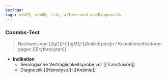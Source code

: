 ```yaml
---
bazinga: 
tags: m/m21, m/m08, f/🩸, a/Intervention/Diagnostik
---
```

### Coombs-Test
> Nachweis von [[IgG]]-/[[IgM]]-[[Antikörper]]n / Komplementfaktoren gegen [[Erythrocyten]]
- **Indikation**
	- Serologische Verträglichkeitsprobe vor [[Transfusion]]
	- Diagnostik [[Hämolyse]]-[[Anämie]]